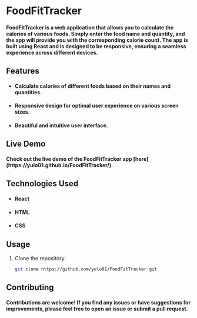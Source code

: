 # FoodFitTracker

<h4> FoodFitTracker is a web application that allows you to calculate the calories of various foods. Simply enter the food name and quantity, and the app will provide you with the corresponding calorie count. The app is built using React and is designed to be responsive, ensuring a seamless experience across different devices. </h4>

## Features

- <h4>Calculate calories of different foods based on their names and quantities.</h4>
- <h4>Responsive design for optimal user experience on various screen sizes.</h4>
- <h4>Beautiful and intuitive user interface.</h4>

## Live Demo

<h4>Check out the live demo of the FoodFitTracker app [here](https://yulo01.github.io/FoodFitTracker/).</h4>

## Technologies Used

- <h4>React</h4>
- <h4>HTML</h4>
- <h4>CSS</h4>

## Usage

1. Clone the repository:

   ```bash
   git clone https://github.com/yulo01/FoodFitTracker.git
   ```


## Contributing

<h4>Contributions are welcome! If you find any issues or have suggestions for improvements, please feel free to open an issue or submit a pull request.</h4>

